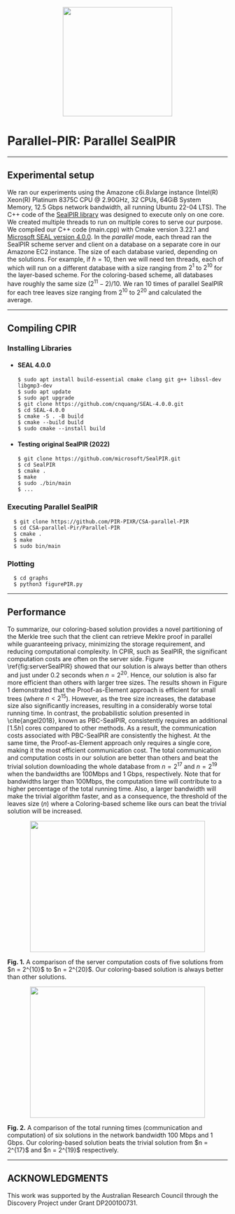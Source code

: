 <p align="center">
  <img width="250" height="250" src="https://github.com/cnquang/testPIR/assets/87842051/fba201f1-3818-4e0b-b0a9-cca7ffd4b74c">
</p>

# Parallel-PIR: Parallel SealPIR

---
## Experimental setup
We ran our experiments using the Amazone c6i.8xlarge instance (Intel(R) Xeon(R) Platinum 8375C CPU @ 2.90GHz, 32 CPUs, 64GiB System Memory, 12.5 Gbps network bandwidth, all running Ubuntu 22-04 LTS). The C++ code of the [SealPIR library](https://github.com/microsoft/SealPIR) was designed to execute only on one core. We created multiple threads to run on multiple cores to serve our purpose. We compiled our C++ code (main.cpp) with Cmake version 3.22.1 and [Microsoft SEAL version 4.0.0](https://github.com/cnquang/SEAL-4.0.0). In the *parallel* mode, each thread ran the SealPIR scheme server and client on a database on a separate core in our Amazone EC2 instance. The size of each database varied, depending on the solutions. For example, if $h = 10$, then we will need ten threads, each of which will run on a different database with a size ranging from $2^{1}$ to $2^{10}$ for the layer-based scheme. For the coloring-based scheme, all databases have roughly the same size $({2^{11} - 2})/10$. We ran 10 times of parallel SealPIR for each tree leaves size ranging from $2^{10}$ to $2^{20}$ and calculated the average.

---
## Compiling CPIR
### Installing Libraries

- #### SEAL 4.0.0
      $ sudo apt install build-essential cmake clang git g++ libssl-dev libgmp3-dev
      $ sudo apt update
      $ sudo apt upgrade
      $ git clone https://github.com/cnquang/SEAL-4.0.0.git
      $ cd SEAL-4.0.0
      $ cmake -S . -B build
      $ cmake --build build
      $ sudo cmake --install build
- #### Testing original SealPIR (2022)
      $ git clone https://github.com/microsoft/SealPIR.git
      $ cd SealPIR
      $ cmake .
      $ make
      $ sudo ./bin/main
      $ ...

### Executing Parallel SealPIR
      $ git clone https://github.com/PIR-PIXR/CSA-parallel-PIR
      $ cd CSA-parallel-Pir/Parallel-PIR
      $ cmake .
      $ make
      $ sudo bin/main
### Plotting
      $ cd graphs
      $ python3 figurePIR.py
---
## Performance
To summarize, our coloring-based solution provides a novel partitioning of the Merkle tree such that the client can retrieve Meklre proof in parallel while guaranteeing privacy, minimizing the storage requirement, and reducing computational complexity. In CPIR, such as SealPIR, the significant computation costs are often on the server side. Figure \ref{fig:serverSealPIR} showed that our solution is always better than others and just under 0.2 seconds when $n = 2^{20}$. Hence, our solution is also far more efficient than others with larger tree sizes. The results shown in Figure 1 demonstrated that the Proof-as-Element approach is efficient for small trees (where $n < 2^{15}$). However, as the tree size increases, the database size also significantly increases, resulting in a considerably worse total running time.
In contrast, the probabilistic solution presented in \cite{angel2018}, known as PBC-SealPIR, consistently requires an additional $\lceil 1.5h \rceil$ cores compared to other methods. As a result, the communication costs associated with PBC-SealPIR are consistently the highest. At the same time, the Proof-as-Element approach only requires a single core, making it the most efficient communication cost. The total communication and computation costs in our solution are better than others and beat the trivial solution downloading the whole database from $n = 2^{17}$ and $n = 2^{19}$ when the bandwidths are 100Mbps and 1 Gbps, respectively. Note that for bandwidths larger than 100Mbps, the computation time will contribute to a higher percentage of the total running time. Also, a larger bandwidth will make the trivial algorithm faster, and as a consequence, the threshold of the leaves size $(n)$ where a Coloring-based scheme like ours can beat the trivial solution will be increased. 

<p align="center">
  <img width="400" height="300" src="https://github.com/cnquang/testCSA/assets/87842051/24111ba5-e493-49a4-ab65-cec3c02c2ca7">
</p>
<strong> Fig. 1.</strong> A comparison of the server computation costs of five solutions from $n = 2^{10}$ to $n = 2^{20}$. Our coloring-based solution is always better than other solutions.

<p align="center">
  <img width="400" height="300" src="https://github.com/cnquang/testCSA/assets/87842051/276bd6fb-7954-4baf-9c78-0cd9de97d11f"> 
</p>
<strong> Fig. 2.</strong> A comparison of the total running times (communication and computation) of six solutions in the network bandwidth 100 Mbps and 1 Gbps. Our coloring-based solution beats the trivial solution from $n = 2^{17}$ and $n = 2^{19}$ respectively.

---
## ACKNOWLEDGMENTS
This work was supported by the Australian Research Council through the Discovery Project under Grant DP200100731.
